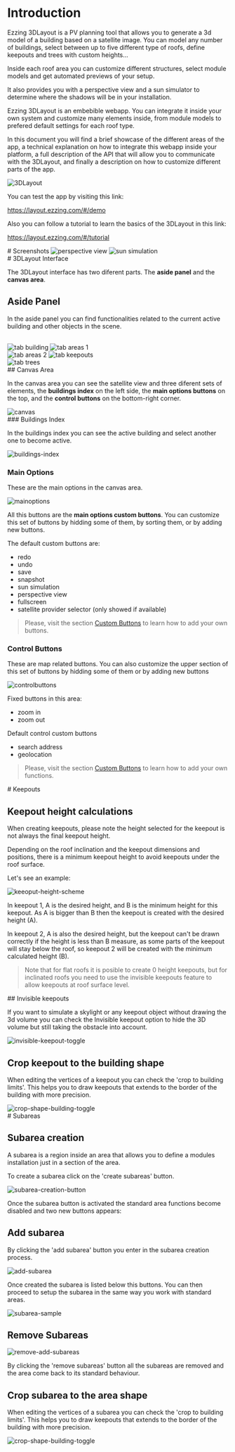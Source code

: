 # Introduction

Ezzing 3DLayout is a PV planning tool that allows you to generate a 3d model of a building based on a satellite image. You can model any number of buildings, select between up to five different type of roofs, define keepouts and trees with custom heights...

Inside each roof area you can customize different structures, select module models and get automated previews of your setup.

It also provides you with a perspective view and a sun simulator to determine where the shadows will be in your installation.

Ezzing 3DLayout is an embebible webapp. You can integrate it inside your own system and customize many elements inside, from module models to prefered default settings for each roof type.

In this document you will find a brief showcase of the different areas of the app, a technical explanation on how to integrate this webapp inside your platform, a full description of the API that will allow you to communicate with the 3DLayout, and finally a description on how to customize different parts of the app.

<div class="page-break"></div>
<img class="w100" src="./layout-doc-imgs/intro-mac.jpg" alt="3DLayout" />

You can test the app by visiting this link:

<a href="https://layout.ezzing.com/#/demo">https://layout.ezzing.com/#/demo</a></li>

Also you can follow a tutorial to learn the basics of the 3DLayout in this link:

<a href="https://layout.ezzing.com/#/tutorial">https://layout.ezzing.com/#/tutorial</a></li>

<div class="page-break"></div>
# Screenshots

<img class="w100" src="./layout-doc-imgs/perspective-view-mac.jpg" alt="perspective view" />

<img class="w100" src="./layout-doc-imgs/sun-simulation-mac.jpg" alt="sun simulation" />

<div class="page-break"></div>
# 3DLayout Interface


The 3DLayout interface has two diferent parts. The **aside panel** and the **canvas area**.

## Aside Panel

In the aside panel you can find functionalities related to the current active building and other objects in the scene.

<br>

<img class="w100" src="./layout-doc-imgs/tab-building-mac.jpg" alt="tab building" />

<img class="w100" src="./layout-doc-imgs/tab-areas-1-mac.jpg" alt="tab areas 1" />
<br>
<img class="w100" src="./layout-doc-imgs/tab-areas-2-mac.jpg" alt="tab areas 2" />


<img class="w100" src="./layout-doc-imgs/tab-keepouts-mac.jpg" alt="tab keepouts" />
<br>
<img class="w100" src="./layout-doc-imgs/tab-trees-mac.jpg" alt="tab trees" />

<div class="page-break"></div>
## Canvas Area

In the canvas area you can see the satellite view and three diferent sets of elements, the **buildings index** on the left side, the **main options buttons** on the top, and the **control buttons** on the bottom-right corner.

<img class="w100" src="./layout-doc-imgs/canvas.jpg" alt="canvas" />

<div class="page-break"></div>
### Buildings Index

In the buildings index you can see the active building and select another one to become active.

<img class="w200px" src="./layout-doc-imgs/buildings-index.jpg" alt="buildings-index" />

<br>

### Main Options

These are the main options in the canvas area. 

<img class="w100" src="./layout-doc-imgs/mainoptions.jpg" alt="mainoptions" />

All this buttons are the **main options custom buttons**. You can customize this set of buttons by hidding some of them, by sorting them, or by adding new buttons.

The default custom buttons are:

* redo
* undo
* save
* snapshot
* sun simulation
* perspective view
* fullscreen
* satellite provider selector (only showed if available)

> Please, visit the section [Custom Buttons](#custom-buttons) to learn how to add your own buttons.

### Control Buttons

These are map related buttons. You can also customize the upper section of this set of buttons by hidding some of them or by adding new buttons 

<img class="w100px" src="./layout-doc-imgs/controlbuttons.jpg" alt="controlbuttons" />

Fixed buttons in this area:

* zoom in
* zoom out

Default control custom buttons

* search address
* geolocation

> Please, visit the section [Custom Buttons](#custom-buttons) to learn how to add your own functions.


<div class="page-break"></div>
# Keepouts

## Keepout height calculations

When creating keepouts, please note the height selected for the keepout is not always the final keepout height.

Depending on the roof inclination and the keepout dimensions and positions, there is a minimum keepout height to avoid keepouts under the roof surface.

Let's see an example:

<img class="w100" src="./layout-doc-imgs/imgs-sin-monitor/keeoput-height-scheme.jpg" alt="keeoput-height-scheme" />

In keepout 1, A is the desired height, and B is the minimum height for this keepout. As A is bigger than B then the keepout is created with the desired height (A).

In keepout 2, A is also the desired height, but the keepout can't be drawn correctly if the height is less than B measure, as some parts of the keepout will stay below the roof, so keepout 2 will be created with the minimum calculated height (B).

> Note that for flat roofs it is posible to create 0 height keepouts, but for inclinated roofs you need to use the invisible keepouts feature to allow keepouts at roof surface level.


<div class="page-break"></div>
## Invisible keepouts

If you want to simulate a skylight or any keepout object without drawing the 3d volume you can check the Invisible keepout option to hide the 3D volume but still taking the obstacle into account.

<img class="w200px" src="./layout-doc-imgs/imgs-sin-monitor/invisible-keepout-toggle.jpg" alt="invisible-keepout-toggle" />

## Crop keepout to the building shape

When editing the vertices of a keepout you can check the 'crop to building limits'. This helps you to draw keepouts that extends to the border of the building with more precision.

<img class="w200px" src="./layout-doc-imgs/imgs-sin-monitor/crop-shape-building-toggle.jpg" alt="crop-shape-building-toggle" />


<div class="page-break"></div>
# Subareas

## Subarea creation

A subarea is a region inside an area that allows you to define a modules installation just in a section of the area.

To create a subarea click on the 'create subareas' button.

<img class="w200px" src="./layout-doc-imgs/imgs-sin-monitor/subarea-creation-button.jpg" alt="subarea-creation-button" />

Once the subarea button is activated the standard area functions become disabled and two new buttons appears:

## Add subarea

By clicking the 'add subarea' button you enter in the subarea creation process.

<img class="w200px" src="./layout-doc-imgs/imgs-sin-monitor/add-subarea.jpg" alt="add-subarea" />

Once created the subarea is listed below this buttons. You can then proceed to setup the subarea in the same way you work with standard areas.

<img class="w200px" src="./layout-doc-imgs/imgs-sin-monitor/subarea-sample.jpg" alt="subarea-sample" />

## Remove Subareas

<img class="w200px" src="./layout-doc-imgs/imgs-sin-monitor/remove-add-subareas.jpg" alt="remove-add-subareas" />

By clicking the 'remove subareas' button all the subareas are removed and the area come back to its standard behaviour.

## Crop subarea to the area shape

When editing the vertices of a subarea you can check the 'crop to building limits'. This helps you to draw keepouts that extends to the border of the building with more precision.

<img class="w200px" src="./layout-doc-imgs/imgs-sin-monitor/crop-shape-building-toggle.jpg" alt="crop-shape-building-toggle" />
